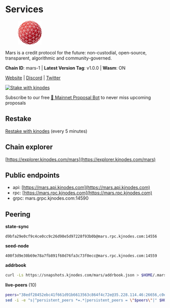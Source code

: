 # Services

<figure><img src="https://raw.githubusercontent.com/kj89/cosmos-images/main/logos/mars.png" alt=""><figcaption></figcaption></figure>

Mars is a credit protocol for the future: non-custodial,  open-source, transparent, algorithmic and community-governed.

**Chain ID**: mars-1 | **Latest Version Tag**: v1.0.0 | **Wasm**: ON

[Website](https://marsprotocol.io) | [Discord](https://discord.gg/marsprotocol) | [Twitter](https://twitter.com/mars_protocol)

[![Stake with kjnodes](https://i.ibb.co/cr44Q8j/button-stake-with-kjnodes.png)](https://restake.app/mars/marsvaloper1p9t4gr40rnpdwqacxgcqp7ffrfw908nu020g4n)

Subscribe to our free [🤖 Mainnet Proposal Bot](https://t.me/kjnodes_proposal_bot) to never miss upcoming proposals

## Restake

[Restake with kjnodes](https://restake.app/mars/marsvaloper1p9t4gr40rnpdwqacxgcqp7ffrfw908nu020g4n) (every 5 minutes)
## Chain explorer
[https://explorer.kjnodes.com/mars](https://explorer.kjnodes.com/mars)

## Public endpoints

* api: [https://mars.api.kjnodes.com](https://mars.api.kjnodes.com)
* rpc: [https://mars.rpc.kjnodes.com](https://mars.rpc.kjnodes.com)
* grpc: mars.grpc.kjnodes.com:14590

## Peering

**state-sync**

```text
d9bfa29e0cf9c4ce0cc9c26d98e5d97228f93b0b@mars.rpc.kjnodes.com:14556
```

**seed-node**

```text
400f3d9e30b69e78a7fb891f60d76fa3c73f0ecc@mars.rpc.kjnodes.com:14559
```

**addrbook**
```bash
curl -Ls https://snapshots.kjnodes.com/mars/addrbook.json > $HOME/.mars/config/addrbook.json
```

**live-peers** (10)
```bash
peers="38edf28452ebc41f661d91b6613563c864f4c72e@35.228.114.46:26656,c0e6bf4193accabc14171ce163e704dcec5ea5df@51.91.215.170:36095,271593a440c65d6f224e852cb7ae65dd6863bc3a@74.50.94.66:56656,b88814bddfccd85289d7201bfd6fc6c4b3342ab2@178.162.165.193:36095,e1b058e5cfa2b836ddaa496b10911da62dcf182e@65.21.136.170:55656,b212d5740b2e11e54f56b072dc13b6134650cfb5@169.155.44.167:26656,d2247f7b919f0781c90ee61958d7044665a22d38@169.155.168.110:26656,d2a2c21754be65ad4a4f1de1f6163f681a6e8af8@192.99.44.79:18556,d9bfa29e0cf9c4ce0cc9c26d98e5d97228f93b0b@65.109.88.38:14556,6cceba286b498d4a1931f85e35ea0fa433373057@134.65.195.230:26656"
sed -i -e "s|^persistent_peers *=.*|persistent_peers = \"$peers\"|" $HOME/.mars/config/config.toml
```
